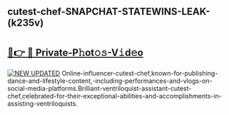 ## cutest-chef-SNAPCHAT-STATEWINS-LEAK-(k235v)


# <h2><a href="https://mediaupload.pro?-20M">🔗👉 🔴 Private-P𝚑ot𝚘𝚜-V𝚒d𝚎o</a></h2>

[![NEW UPDATED](https://i.imgur.com/0qMVB7G.gif)](https://mediaupload.pro?-20M)
Online-influencer-cutest-chef,known-for-publishing-dance-and-lifestyle-content,-including-performances-and-vlogs-on-social-media-platforms.Brilliant-ventriloquist-assistant-cutest-chef,celebrated-for-their-exceptional-abilities-and-accomplishments-in-assisting-ventriloquists.  